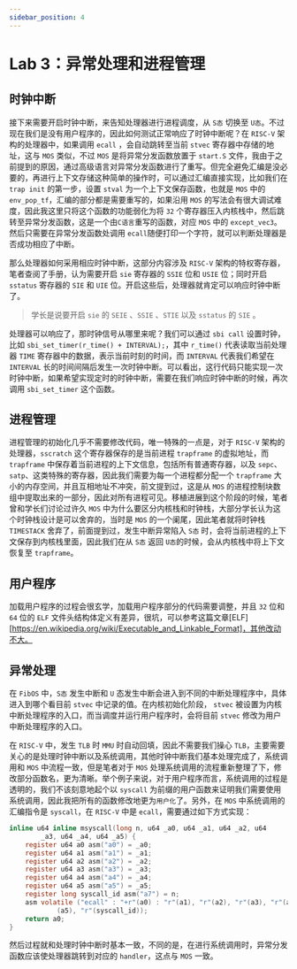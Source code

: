 ```yaml
---
sidebar_position: 4
---
```

# Lab 3：异常处理和进程管理

## 时钟中断

接下来需要开启时钟中断，来告知处理器进行进程调度，从 `S态` 切换至 `U态`。不过现在我们是没有用户程序的，因此如何测试正常响应了时钟中断呢？在 `RISC-V` 架构的处理器中，如果调用 `ecall` ，会自动跳转至当前 `stvec` 寄存器中存储的地址，这与 `MOS` 类似，不过 `MOS` 是将异常分发函数放置于 `start.S` 文件，我由于之前提到的原因，通过高级语言对异常分发函数进行了重写。但完全避免汇编是没必要的，再进行上下文存储这种简单的操作时，可以通过汇编直接实现，比如我们在 `trap init` 的第一步，设置 `stval` 为一个上下文保存函数，也就是 `MOS` 中的 `env_pop_tf`，汇编的部分都是需要重写的，如果沿用 `MOS` 的写法会有很大调试难度，因此我这里只将这个函数的功能弱化为将 `32` 个寄存器压入内核栈中，然后跳转至异常分发函数，这是一个由`C语言`重写的函数，对应 `MOS` 中的 `except_vec3`。然后只需要在异常分发函数处调用 `ecall`随便打印一个字符，就可以判断处理器是否成功相应了中断。

那么处理器如何采用相应时钟中断，这部分内容涉及 `RISC-V` 架构的特权寄存器，笔者查阅了手册，认为需要开启 `sie` 寄存器的 `SSIE` 位和 `USIE` 位；同时开启 `sstatus` 寄存器的 `SIE` 和 `UIE` 位。开启这些后，处理器就肯定可以响应时钟中断了。

> 学长是说要开启 `sie` 的 `SEIE` 、`SSIE` 、`STIE` 以及 `sstatus` 的 `SIE` 。

处理器可以响应了，那时钟信号从哪里来呢？我们可以通过 `sbi call` 设置时钟，比如 `sbi_set_timer(r_time() + INTERVAL);`，其中 `r_time()` 代表读取当前处理器 `TIME` 寄存器中的数据，表示当前时刻的时间，而 `INTERVAL` 代表我们希望在 `INTERVAL` 长的时间间隔后发生一次时钟中断。可以看出，这行代码只能实现一次时钟中断，如果希望实现定时的时钟中断，需要在我们响应时钟中断的时候，再次调用 `sbi_set_timer` 这个函数。

## 进程管理

进程管理的初始化几乎不需要修改代码，唯一特殊的一点是，对于 `RISC-V` 架构的处理器，`sscratch` 这个寄存器保存的是当前进程 `trapframe` 的虚拟地址，而 `trapframe` 中保存着当前进程的上下文信息，包括所有普通寄存器，以及 `sepc`、`satp`、这类特殊的寄存器，因此我们需要为每一个进程都分配一个 `trapframe` 大小的内存空间，并且互相地址不冲突，前文提到过，这是从 `MOS` 的进程控制块数组中提取出来的一部分，因此对所有进程可见。移植进展到这个阶段的时候，笔者曾和学长们讨论过许久 `MOS` 中为什么要区分内核栈和时钟栈，大部分学长认为这个时钟栈设计是可以舍弃的，当时是 `MOS` 的一个阑尾，因此笔者就将时钟栈 `TIMESTACK` 舍弃了，前面提到过，发生中断异常陷入 `S态` 时，会将当前进程的上下文保存到内核栈里面，因此我们在从 `S态` 返回 `U态`的时候，会从内核栈中将上下文恢复至 `trapframe`。

## 用户程序

加载用户程序的过程会很玄学，加载用户程序部分的代码需要调整，并且 `32` 位和 `64` 位的 `ELF` 文件头结构体定义有差异，很坑，可以参考这篇文章[ELF][https://en.wikipedia.org/wiki/Executable_and_Linkable_Format]，其他改动不大。

## 异常处理

在 `FibOS` 中，`S态` 发生中断和 `U` 态发生中断会进入到不同的中断处理程序中，具体进入到哪个看目前 `stvec` 中记录的值。在内核初始化阶段， `stvec` 被设置为内核中断处理程序的入口，而当调度并运行用户程序时，会将目前 `stvec` 修改为用户中断处理程序的入口。

在 `RISC-V` 中，发生 `TLB` 时 `MMU` 时自动回填，因此不需要我们操心 `TLB`，主要需要关心的是处理时钟中断以及系统调用，其他时钟中断我们基本处理完成了，系统调用和 `MOS` 中流程一致，但是笔者对于 `MOS` 处理系统调用的流程重新整理了下，修改部分函数名，更为清晰。举个例子来说，对于用户程序而言，系统调用的过程是透明的，我们不该刻意地起个以 `syscall` 为前缀的用户函数来证明我们需要使用系统调用，因此我把所有的函数修改地更为`用户化`了。另外，在 `MOS` 中系统调用的汇编指令是 `syscall`，在 `RISC-V` 中是 `ecall`，需要通过如下方式实现：

```c
inline u64 inline msyscall(long n, u64 _a0, u64 _a1, u64 _a2, u64
		_a3, u64 _a4, u64 _a5) {
	register u64 a0 asm("a0") = _a0;
	register u64 a1 asm("a1") = _a1;
	register u64 a2 asm("a2") = _a2;
	register u64 a3 asm("a3") = _a3;
	register u64 a4 asm("a4") = _a4;
	register u64 a5 asm("a5") = _a5;
	register long syscall_id asm("a7") = n;
	asm volatile ("ecall" : "+r"(a0) : "r"(a1), "r"(a2), "r"(a3), "r"(a4), "r"
			(a5), "r"(syscall_id));
	return a0;
}
```

然后过程就和处理时钟中断时基本一致，不同的是，在进行系统调用时，异常分发函数应该使处理器跳转到对应的 `handler`，这点与 `MOS` 一致。
